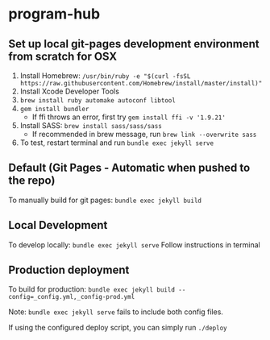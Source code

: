 # program-hub
## Set up local git-pages development environment from scratch for OSX
1. Install Homebrew: `/usr/bin/ruby -e "$(curl -fsSL https://raw.githubusercontent.com/Homebrew/install/master/install)"`
2. Install Xcode Developer Tools
3. `brew install ruby automake autoconf libtool`
4. `gem install bundler`
   - If ffi throws an error, first try `gem install ffi -v '1.9.21'`
5. Install SASS: `brew install sass/sass/sass`
   - If recommended in brew message, run `brew link --overwrite sass` 
6. To test, restart terminal and run `bundle exec jekyll serve`

## Default (Git Pages - Automatic when pushed to the repo)
To manually build for git pages: ```bundle exec jekyll build```

## Local Development
To develop locally: `bundle exec jekyll serve`
Follow instructions in terminal

## Production deployment
To build for production: `bundle exec jekyll build --config=_config.yml,_config-prod.yml`

Note: `bundle exec jekyll serve` fails to include both config files.

If using the configured deploy script, you can simply run `./deploy`